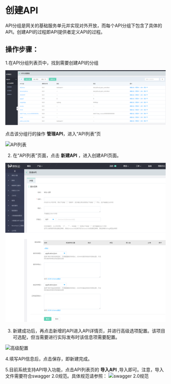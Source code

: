 # 创建API

API分组是网关的基础服务单元并实现对外开放，而每个API分组下包含了具体的API。创建API的过程即API提供者定义API的过程。


## 操作步骤：

1.在API分组列表页中，找到需要创建API的分组

 ![API分组管理](https://github.com/jdcloudcom/cn/blob/edit/image/Internet-Middleware/API-Gateway/apigroup-1.png)
 
点击该分组行的操作 **管理API**，进入“API列表”页

 ![API列表](https://github.com/jdcloudcom/cn/blob/edit/image/Internet-Middleware/API-Gateway/apigroup-apilist.png)


2. 在“API列表”页面，点击 **新建API** ，进入创建API页面。

![新建API](https://github.com/jdcloudcom/cn/blob/edit/image/Internet-Middleware/API-Gateway/apigroup-addapi.png)


3. 新建成功后，再点击新增的API进入API详情页，并进行高级选项配置。该项目可选配，但当需要进行实际发布时该信息项需要配置。

![高级配置](https://github.com/jdcloudcom/cn/blob/edit/image/Internet-Middleware/API-Gateway/apigroup-addapi-advane.png)
  
  
4.填写API信息后，点击保存，即新建完成。

5.目前系统支持API导入功能，点击API列表页的 **导入API**  ,导入即可。注意，导入文件需要符合swagger 2.0规范。具体规范请参照：
![swagger 2.0规范](http://editor.swagger.io/)  

